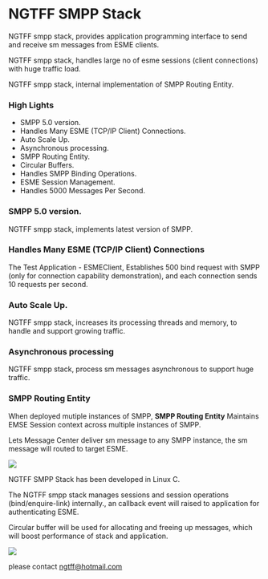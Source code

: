 # NGTFF SMPP Stack

NGTFF smpp stack, provides application programming interface to send and receive sm messages from ESME clients.

NGTFF smpp stack, handles large no of esme sessions (client connections) with huge traffic load.

NGTFF smpp stack, internal implementation of SMPP Routing Entity.  


### High Lights

* SMPP 5.0 version.
* Handles Many ESME (TCP/IP Client) Connections.
* Auto Scale Up.
* Asynchronous processing. 
* SMPP Routing Entity.
* Circular Buffers.
* Handles SMPP Binding Operations.
* ESME Session Management.
* Handles 5000 Messages Per Second.

### SMPP 5.0 version.

NGTFF smpp stack, implements latest version of SMPP.


### Handles Many ESME (TCP/IP Client) Connections

The Test Application - ESMEClient, Establishes 500 bind request with SMPP (only for connection capability demonstration), and each connection sends 10 requests per second.  

### Auto Scale Up.

NGTFF smpp stack, increases its processing threads and memory, to handle and support growing traffic. 

### Asynchronous processing

NGTFF smpp stack, process sm messages asynchronous to support huge traffic.


### SMPP Routing Entity

When deployed mutiple instances of SMPP, **SMPP Routing Entity** Maintains EMSE Session context across multiple instances of SMPP.

Lets Message Center deliver sm message to any SMPP instance, the sm message will routed to target ESME.




<image src="smpp_stack.png" />

NGTFF SMPP Stack has been developed in Linux C.

The NGTFF smpp stack manages sessions and session operations (bind/enquire-link) internally., an callback event will raised to application for authenticating ESME.

Circular buffer will be used for allocating and freeing up messages, which will boost performance of stack and application.

 <image src="smpp_routing_entity.png" />


please contact ngtff@hotmail.com


 


















